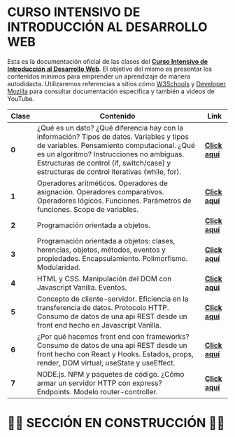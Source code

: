 # CURSO INTENSIVO DE INTRODUCCIÓN AL DESARROLLO WEB

Esta es la documentación oficial de las clases del [**Curso Intensivo de Introducción al Desarrollo Web**](https://www.instagram.com/p/CPZXQnFg4n6/). El objetivo del mismo es presentar los contenidos mínimos para emprender un aprendizaje de manera autodidacta. Utilizaremos referencias a sitios cómo [W3Schools](https://www.w3schools.com/js/) y [Developer Mozilla](https://developer.mozilla.org/es/docs/Web/JavaScript) para consultar documentación específica y también a videos de YouTube.

| Clase   | Contenido  | Link |
| -------- | ------------------------ | ----------|
| **0**     |    ¿Qué es un dato? ¿Qué diferencia hay con la información? Tipos de datos. Variables y tipos de variables. Pensamiento computacional. ¿Qué es un algoritmo? Instrucciones no ambiguas. Estructuras de control (if, switch/case) y estructuras de control iterativas (while, for). |[**Click aquí**](https://github.com/lucasdellasala/curso-intensivo/blob/main/clases/clase-00.md)|                                                                                
| **1** | Operadores aritméticos. Operadores de asignación. Operadores comparativos. Operadores lógicos. Funciones. Parámetros de funciones. Scope de variables.|[**Click aquí**](https://github.com/lucasdellasala/curso-intensivo/blob/main/clases/clase-01.md)|
| **2**   |    Programación orientada a objetos.                                                                                                         |[**Click aquí**](https://github.com/lucasdellasala/curso-intensivo/blob/main/clases/clase-02.md)|
| **3**   |      Programación orientada a objetos: clases, herencias, objetos, métodos, eventos y propiedades. Encapsulamiento. Polimorfismo. Modularidad.                                                                                                      |[**Click aquí**](https://github.com/lucasdellasala/curso-intensivo/blob/main/clases/clase-03.md)|
| **4**       |   HTML y CSS. Manipulación del DOM con Javascript Vanilla. Eventos.                                                                                      |[**Click aquí**](https://github.com/lucasdellasala/curso-intensivo/blob/main/clases/clase-04.md)|
| **5**   | Concepto de cliente-servidor. Eficiencia en la transferencia de datos. Protocolo HTTP. Consumo de datos de una api REST desde un front end hecho en Javascript Vanilla.                                                       |[**Click aquí**](https://github.com/lucasdellasala/curso-intensivo/blob/main/clases/clase-05.md)|
| **6**  |  ¿Por qué hacemos front end con frameworks? Consumo de datos de una api REST desde un front hecho con React y Hooks. Estados, props, render, DOM virtual, useState y useEffect.                    |[**Click aquí**](https://github.com/lucasdellasala/curso-intensivo/blob/main/clases/clase-06.md)|                                         
| **7** | NODE.js. NPM y paquetes de código. ¿Cómo armar un servidor HTTP con express? Endpoints. Modelo router-controller. |[**Click aquí**](https://github.com/lucasdellasala/curso-intensivo/blob/main/clases/clase-07.md)|   

# 🚧🚧 SECCIÓN EN CONSTRUCCIÓN 🚧🚧
